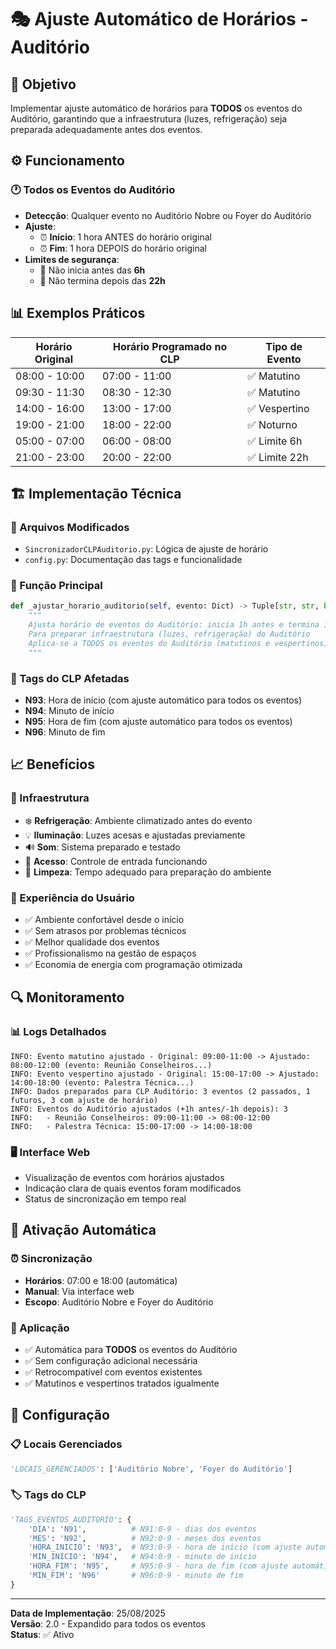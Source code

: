 # 🎭 Ajuste Automático de Horários - Auditório

## 🎯 Objetivo
Implementar ajuste automático de horários para **TODOS** os eventos do Auditório, garantindo que a infraestrutura (luzes, refrigeração) seja preparada adequadamente antes dos eventos.

## ⚙️ Funcionamento

### 🕐 Todos os Eventos do Auditório
- **Detecção**: Qualquer evento no Auditório Nobre ou Foyer do Auditório
- **Ajuste**: 
  - ⏰ **Início**: 1 hora ANTES do horário original
  - ⏰ **Fim**: 1 hora DEPOIS do horário original
- **Limites de segurança**:
  - 🚫 Não inicia antes das **6h**
  - 🚫 Não termina depois das **22h**

## 📊 Exemplos Práticos

| Horário Original | Horário Programado no CLP | Tipo de Evento |
|------------------|---------------------------|----------------|
| 08:00 - 10:00    | 07:00 - 11:00            | ✅ Matutino    |
| 09:30 - 11:30    | 08:30 - 12:30            | ✅ Matutino    |
| 14:00 - 16:00    | 13:00 - 17:00            | ✅ Vespertino  |
| 19:00 - 21:00    | 18:00 - 22:00            | ✅ Noturno     |
| 05:00 - 07:00    | 06:00 - 08:00            | ✅ Limite 6h   |
| 21:00 - 23:00    | 20:00 - 22:00            | ✅ Limite 22h  |

## 🏗️ Implementação Técnica

### 📁 Arquivos Modificados
- `SincronizadorCLPAuditorio.py`: Lógica de ajuste de horário
- `config.py`: Documentação das tags e funcionalidade

### 🔧 Função Principal
```python
def _ajustar_horario_auditorio(self, evento: Dict) -> Tuple[str, str, bool]:
    """
    Ajusta horário de eventos do Auditório: inicia 1h antes e termina 1h depois
    Para preparar infraestrutura (luzes, refrigeração) do Auditório
    Aplica-se a TODOS os eventos do Auditório (matutinos e vespertinos)
    """
```

### 📝 Tags do CLP Afetadas
- **N93**: Hora de início (com ajuste automático para todos os eventos)
- **N94**: Minuto de início
- **N95**: Hora de fim (com ajuste automático para todos os eventos)  
- **N96**: Minuto de fim

## 📈 Benefícios

### 🏢 Infraestrutura
- ❄️ **Refrigeração**: Ambiente climatizado antes do evento
- 💡 **Iluminação**: Luzes acesas e ajustadas previamente
- 🔊 **Som**: Sistema preparado e testado
- 🚪 **Acesso**: Controle de entrada funcionando
- 🧹 **Limpeza**: Tempo adequado para preparação do ambiente

### 👥 Experiência do Usuário
- ✅ Ambiente confortável desde o início
- ✅ Sem atrasos por problemas técnicos
- ✅ Melhor qualidade dos eventos
- ✅ Profissionalismo na gestão de espaços
- ✅ Economia de energia com programação otimizada

## 🔍 Monitoramento

### 📊 Logs Detalhados
```
INFO: Evento matutino ajustado - Original: 09:00-11:00 -> Ajustado: 08:00-12:00 (evento: Reunião Conselheiros...)
INFO: Evento vespertino ajustado - Original: 15:00-17:00 -> Ajustado: 14:00-18:00 (evento: Palestra Técnica...)
INFO: Dados preparados para CLP Auditório: 3 eventos (2 passados, 1 futuros, 3 com ajuste de horário)
INFO: Eventos do Auditório ajustados (+1h antes/-1h depois): 3
INFO:   - Reunião Conselheiros: 09:00-11:00 -> 08:00-12:00
INFO:   - Palestra Técnica: 15:00-17:00 -> 14:00-18:00
```

### 🖥️ Interface Web
- Visualização de eventos com horários ajustados
- Indicação clara de quais eventos foram modificados
- Status de sincronização em tempo real

## 🚀 Ativação Automática

### ⏰ Sincronização
- **Horários**: 07:00 e 18:00 (automática)
- **Manual**: Via interface web
- **Escopo**: Auditório Nobre e Foyer do Auditório

### 🎯 Aplicação
- ✅ Automática para **TODOS** os eventos do Auditório
- ✅ Sem configuração adicional necessária
- ✅ Retrocompatível com eventos existentes
- ✅ Matutinos e vespertinos tratados igualmente

## 🔧 Configuração

### 📋 Locais Gerenciados
```python
'LOCAIS_GERENCIADOS': ['Auditório Nobre', 'Foyer do Auditório']
```

### 🏷️ Tags do CLP
```python
'TAGS_EVENTOS_AUDITORIO': {
    'DIA': 'N91',          # N91:0-9 - dias dos eventos  
    'MES': 'N92',          # N92:0-9 - meses dos eventos
    'HORA_INICIO': 'N93',  # N93:0-9 - hora de início (com ajuste automático para todos os eventos)
    'MIN_INICIO': 'N94',   # N94:0-9 - minuto de início
    'HORA_FIM': 'N95',     # N95:0-9 - hora de fim (com ajuste automático para todos os eventos)
    'MIN_FIM': 'N96'       # N96:0-9 - minuto de fim
}
```

---

**Data de Implementação**: 25/08/2025  
**Versão**: 2.0 - Expandido para todos os eventos  
**Status**: ✅ Ativo
